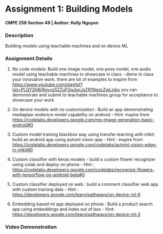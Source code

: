 # Assignment 1: Building Models
#### CMPE 258 Section 49 | Author: Kelly Nguyen
### Description
Building models using teachable machines and on device ML
### Assignment Details
1) No code models:  Build one image model, one pose model, one audio model using teachable machines to showcase in class - demo in class your innovative work. there are lot of examples to inspire from https://www.youtube.com/playlist?list=PLQY2H8rRoyvzSZZuF0qJpoJxZR1NgzcZwLinks
you can demonstrate and submit to teachable machines group for acceptance to showcase your work

3) On device models with no customization : Build an app demonstrating mediapipe ondevice model capability on android - Hint: inspire from https://codelabs.developers.google.com/mp-image-generation-basic-android#0

4) Custom model training blackbox way using transfer learning with mlkit: build an android app using automl vision app - Hint : inspire from https://codelabs.developers.google.com/codelabs/automl-vision-edge-in-mlkit#0

5) Custom classifier with keras models - build a custom flower recognizer using colab and deploy on phone - Hint : https://codelabs.developers.google.com/codelabs/recognize-flowers-with-tensorflow-on-android-beta#0

6) Custom classifier deployed on web :  build a comment classifier web app with custom training data - Hint : https://developers.google.com/learn/pathways/on-device-ml-6

7) Embedding based ml app deployed on phone : Build a product search app using embeddings and index out of box - Hint: https://developers.google.com/learn/pathways/on-device-ml-3

### Video Demonstration

